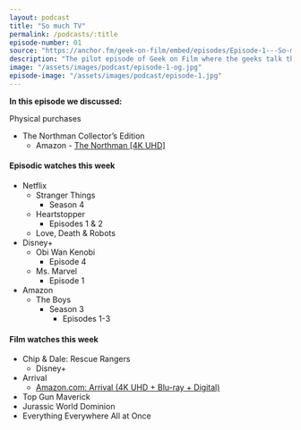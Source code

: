 ```yaml
---
layout: podcast
title: "So much TV"
permalink: /podcasts/:title
episode-number: 01
source: "https://anchor.fm/geek-on-film/embed/episodes/Episode-1---So-much-TV---61122-e1lvruu"
description: "The pilot episode of Geek on Film where the geeks talk thru everything they have been watching up to the beginning of June with a deep focus on TV."
image: "/assets/images/podcast/episode-1-og.jpg"
episode-image: "/assets/images/podcast/episode-1.jpg"
---
```

<p><strong>In this episode we discussed:</strong></p>
<p>Physical purchases</p>
<ul>
  <li>The Northman Collector’s Edition
    <ul>
      <li>Amazon - <a href="https://www.amazon.com/dp/B09YLMZNYB?psc=1&amp;linkCode=ll1&amp;tag=hcginc-20&amp;linkId=c5dc4f86aedb6d678524a97cd5f418b1&amp;language=en_US&amp;ref_=as_li_ss_tl"><u>The Northman [4K UHD]</u></a></li>
    </ul>
  </li>
</ul>
<h4>Episodic watches this week</h4>
<ul>
  <li>Netflix
    <ul>
      <li>Stranger Things
        <ul>
          <li>Season 4</li>
        </ul>
      </li>
      <li>Heartstopper
        <ul>
          <li>Episodes 1 &amp; 2</li>
        </ul>
      </li>
      <li>Love, Death &amp; Robots</li>
    </ul>
  </li>
  <li>Disney+
    <ul>
      <li>Obi Wan Kenobi
        <ul>
          <li>Episode 4</li>
        </ul>
      </li>
      <li>Ms. Marvel
        <ul>
          <li>Episode 1</li>
        </ul>
      </li>
    </ul>
  </li>
  <li>Amazon
    <ul>
      <li>The Boys
        <ul>
          <li>Season 3
            <ul>
              <li>Episodes 1-3</li>
            </ul>
          </li>
        </ul>
      </li>
    </ul>
  </li>
</ul>
<h4>Film watches this week</h4>
<ul>
  <li>Chip &amp; Dale: Rescue Rangers
    <ul>
      <li>Disney+</li>
    </ul>
  </li>
  <li>Arrival
    <ul>
      <li><a href="https://www.amazon.com/Arrival-UHD-Digital-Combo-Blu-ray/dp/B01LTHYE0O?keywords=arrival+4k&amp;qid=1654984080&amp;sprefix=arrival+%2Caps%2C557&amp;sr=8-1&amp;linkCode=ll1&amp;tag=hcginc-20&amp;linkId=f136529d00cf6c48b0460b95f5699465&amp;language=en_US&amp;ref_=as_li_ss_tl"><u>Amazon.com: Arrival (4K UHD + Blu-ray + Digital)</u></a></li>
    </ul>
  </li>
  <li>Top Gun Maverick</li>
  <li>Jurassic World Dominion</li>
  <li>Everything Everywhere All at Once</li>
</ul>

